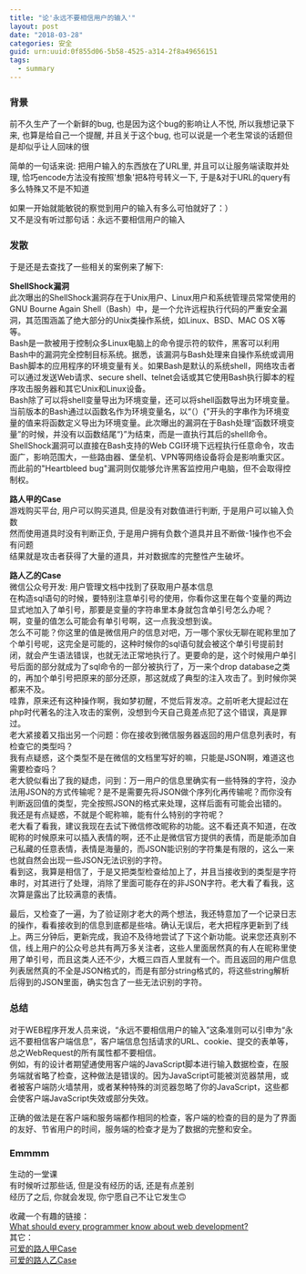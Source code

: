 ```yaml
---
title: "论'永远不要相信用户的输入'"
layout: post
date: "2018-03-28"
categories: 安全
guid: urn:uuid:0f855d06-5b58-4525-a314-2f8a49656151
tags:
  - summary
---
```


### 背景
前不久生产了一个新鲜的bug, 也是因为这个bug的影响让人不悦, 所以我想记录下来, 也算是给自己一个提醒, 并且关于这个bug, 也可以说是一个老生常谈的话题但是却似乎让人回味的很  

简单的一句话来说: 把用户输入的东西放在了URL里, 并且可以让服务端读取并处理, 恰巧encode方法没有按照'想象'把&符号转义一下, 于是&对于URL的query有多么特殊又不是不知道  
    
如果一开始就能敏锐的察觉到用户的输入有多么可怕就好了：）  
又不是没有听过那句话：永远不要相信用户的输入  

### 发散
于是还是去查找了一些相关的案例来了解下:   

**ShellShock漏洞**  
此次曝出的ShellShock漏洞存在于Unix用户、Linux用户和系统管理员常常使用的GNU Bourne Again Shell（Bash）中，是一个允许远程执行代码的严重安全漏洞，其范围涵盖了绝大部分的Unix类操作系统，如Linux、BSD、MAC OS X等等。  
Bash是一款被用于控制众多Linux电脑上的命令提示符的软件，黑客可以利用Bash中的漏洞完全控制目标系统。据悉，该漏洞与Bash处理来自操作系统或调用Bash脚本的应用程序的环境变量有关。如果Bash是默认的系统shell，网络攻击者可以通过发送Web请求、secure shell、telnet会话或其它使用Bash执行脚本的程序攻击服务器和其它Unix和Linux设备。    
Bash除了可以将shell变量导出为环境变量，还可以将shell函数导出为环境变量。当前版本的Bash通过以函数名作为环境变量名，以“（）{”开头的字串作为环境变量的值来将函数定义导出为环境变量。此次曝出的漏洞在于Bash处理“函数环境变量”的时候，并没有以函数结尾“}”为结束，而是一直执行其后的shell命令。  
ShellShock漏洞可以直接在Bash支持的Web CGI环境下远程执行任意命令，攻击面广，影响范围大，一些路由器、堡垒机、VPN等网络设备将会是影响重灾区。而此前的"Heartbleed bug"漏洞则仅能够允许黑客监控用户电脑，但不会取得控制权。  
  
**路人甲的Case**  
游戏购买平台, 用户可以购买道具, 但是没有对数值进行判断, 于是用户可以输入负数  
然而使用道具时没有判断正负, 于是用户拥有负数个道具并且不断做-1操作也不会有问题  
结果就是攻击者获得了大量的道具，并对数据库的完整性产生破坏。  

**路人乙的Case**  
微信公众号开发: 用户管理文档中找到了获取用户基本信息  
在构造sql语句的时候，要特别注意单引号的使用，你看你这里在每个变量的两边显式地加入了单引号，那要是变量的字符串里本身就包含单引号怎么办呢？  
啊，变量的值怎么可能会有单引号啊，这一点我没想到诶。  
怎么不可能？你这里的值是微信用户的信息对吧，万一哪个家伙无聊在昵称里加了个单引号呢，这完全是可能的，这种时候你的sql语句就会被这个单引号提前封闭，就会产生语法错误，也就无法正常地执行了。更要命的是，这个时候用户单引号后面的部分就成为了sql命令的一部分被执行了，万一来个drop database之类的，再加个单引号把原来的部分还原，那这就成了典型的注入攻击了。到时候你哭都来不及。  
哇靠，原来还有这种操作啊，我如梦初醒，不觉后背发凉。之前听老大提起过在php时代著名的注入攻击的案例，没想到今天自己竟差点犯了这个错误，真是罪过。  
老大紧接着又指出另一个问题：你在接收到微信服务器返回的用户信息列表时，有检查它的类型吗？  
我有点疑惑，这个类型不是在微信的文档里写好的嘛，只能是JSON啊，难道这也需要检查吗？  
老大貌似看出了我的疑虑，问到：万一用户的信息里确实有一些特殊的字符，没办法用JSON的方式传输呢？是不是需要先将JSON做个序列化再传输呢？而你没有判断返回值的类型，完全按照JSON的格式来处理，这样后面有可能会出错的。  
我还是有点疑惑，不就是个昵称嘛，能有什么特别的字符呢？  
老大看了看我，建议我现在去试下微信修改昵称的功能。这不看还真不知道，在改昵称的时候原来可以插入表情的啊，还不止是微信官方提供的表情，而是能添加自己私藏的任意表情，表情是海量的，而JSON能识别的字符集是有限的，这么一来也就自然会出现一些JSON无法识别的字符。  
看到这，我算是相信了，于是又把类型检查给加上了，并且当接收到的类型是字符串时，对其进行了处理，消除了里面可能存在的非JSON字符。老大看了看我，这次算是露出了比较满意的表情。

最后，又检查了一遍，为了验证刚才老大的两个想法，我还特意加了一个记录日志的操作，看看接收到的信息到底都是些啥。确认无误后，老大把程序更新到了线上。两三分钟后，更新完成，我迫不及待地尝试了下这个新功能。说来您还真别不信，线上用户的公众号总共有两万多关注者，这些人里面居然真的有人在昵称里使用了单引号，而且这类人还不少，大概三四百人里就有一个。而且返回的用户信息列表居然真的不全是JSON格式的，而是有部分string格式的，将这些string解析后得到的JSON里面，确实包含了一些无法识别的字符。  

### 总结  
对于WEB程序开发人员来说，“永远不要相信用户的输入”这条准则可以引申为“永远不要相信客户端信息”，客户端信息包括请求的URL、cookie、提交的表单等，总之WebRequest的所有属性都不要相信。  
例如，有的设计者期望通使用客户端的JavaScript脚本进行输入数据检查，在服务端就省略了检查，这种做法是错误的。因为JavaScript可能被浏览器禁用，或者被客户端防火墙禁用，或者某种特殊的浏览器忽略了你的JavaScript，这些都会使客户端JavaScript失效或部分失效。  
 
正确的做法是在客户端和服务端都作相同的检查，客户端的检查的目的是为了界面的友好、节省用户的时间，服务端的检查才是为了数据的完整和安全。  

### Emmmm
生动的一堂课  
有时候听过那些话, 但是没有经历的话, 还是有点差别  
经历了之后, 你就会发现, 你宁愿自己不让它发生🙃  

收藏一个有趣的链接：  
[What should every programmer know about web development?](https://softwareengineering.stackexchange.com/questions/46716/what-technical-details-should-a-programmer-of-a-web-application-consider-before)  
其它：  
[可爱的路人甲Case](http://www.cnblogs.com/kucongzhi/archive/2010/07/12/1775796.html)  
[可爱的路人乙Case](https://coolboygym.github.io/2017/11/03/do-not-trust-user-input/)